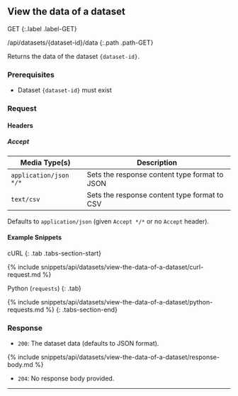 ## View the data of a dataset

GET
{:.label .label-GET}

/api/datasets/{dataset-id}/data
{:.path .path-GET}

Returns the data of the dataset `{dataset-id}`.

### Prerequisites
- Dataset `{dataset-id}` must exist

### Request
#### Headers
##### Accept

Media Type(s) | Description
------------- | -----------
`application/json` `*/*` | Sets the response content type format to JSON
`text/csv` | Sets the response content type format to CSV

Defaults to `application/json` (given `Accept */*` or no `Accept` header).

#### Example Snippets
cURL
{: .tab .tabs-section-start}

{% include snippets/api/datasets/view-the-data-of-a-dataset/curl-request.md %}

Python (`requests`)
{: .tab}

{% include snippets/api/datasets/view-the-data-of-a-dataset/python-requests.md %}
{: .tabs-section-end}

### Response
- `200`: The dataset data (defaults to JSON format).

{% include snippets/api/datasets/view-the-data-of-a-dataset/response-body.md %}

- `204`: No response body provided.

---
